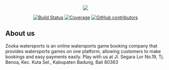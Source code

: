 <p align="center"><img src="https://firebasestorage.googleapis.com/v0/b/zooka-235106.appspot.com/o/dark-logo.png?alt=media&token=0cfbc367-4c56-46e4-8c85-86b2684e6e20"></p>
<p align="center">
<a href="https://travis-ci.org/IndominusByte/zooka-watersports"><img alt="Build Status" src="https://travis-ci.org/IndominusByte/zooka-watersports.svg?branch=master"></a>
<a href="https://coveralls.io/github/IndominusByte/zooka-watersports"><img alt="Coverage" src="https://coveralls.io/repos/github/IndominusByte/zooka-watersports/badge.svg"></a>
<a href="https://img.shields.io/github/contributors/mentimun-mentah/zooka-watersports"><img alt="GitHub contributors" src="https://img.shields.io/github/contributors/mentimun-mentah/zooka-watersports"></a>
</p>

## About us

Zooka watersports is an online watersports game booking company that provides watersports games on one platform, allowing customers to make bookings and easy payments easily. Play with us at Jl. Segara Lor No.19, Tj. Benoa, Kec. Kuta Sel., Kabupaten Badung, Bali 80363
